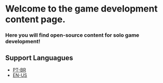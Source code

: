 # Welcome to the game development content page.
### Here you will find open-source content for solo game development!

## Support Languagues
- [PT-BR](https://github.com/F8wwa)
- [EN-US](https://github.com/F8wwa)
